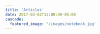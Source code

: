 ```yaml
---
title: 'Articles'
date: 2017-03-02T12:00:00-05:00
cascade:
  featured_image: '/images/notebook.jpg'
---
```

